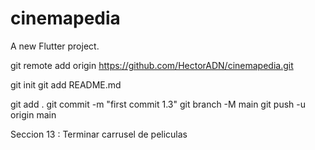 # cinemapedia

A new Flutter project.

git remote add origin https://github.com/HectorADN/cinemapedia.git

git init
git add README.md

git add .
git commit -m "first commit 1.3"
git branch -M main
git push -u origin main

Seccion 13 : Terminar carrusel de peliculas